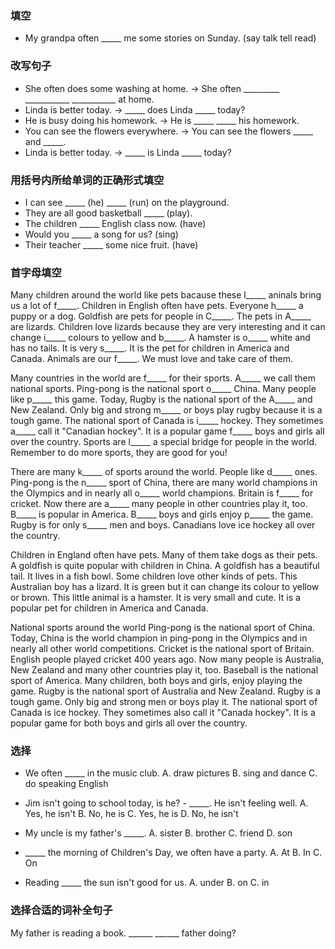 ### 填空
+ My grandpa often _____ me some stories on Sunday. (say talk tell read)

### 改写句子
+ She often does some washing at home. -> She often _________ ___________ ___________ at home.
+ Linda is better today. -> _____ does Linda _____ today?
+ He is busy doing his homework. -> He is _____ _____ his homework.
+ You can see the flowers everywhere. -> You can see the flowers _____ and _____.
+ Linda is better today. -> _____ is Linda _____ today?

### 用括号内所给单词的正确形式填空
+ I can see _____ (he) _____ (run) on the playground.
+ They are all good basketball _____ (play).
+ The children _____ English class now. (have)
+ Would you _____ a song for us? (sing)
+ Their teacher _____ some nice fruit. (have)

### 首字母填空
Many children around the world like pets bacause these l_____ aninals bring us a lot of f_____. Children in English often have pets. Everyone h_____ a puppy or a dog. Goldfish are pets for people in C_____. The pets in A_____ are lizards. Children love lizards because they are very interesting and it can change i_____ colours to yellow and b_____. A hamster is o_____ white and has no tails. It is very s_____. It is the pet for children in America and Canada. Animals are our f_____. We must love and take care of them.

Many countries in the world are f_____ for their sports. A_____ we call them national sports. Ping-pong is the national sport o_____ China. Many people like p_____ this game. Today, Rugby is the national sport of the A_____ and New Zealand. Only big and strong m_____ or boys play rugby because it is a tough game. The national sport of Canada is i_____ hockey. They sometimes a_____ call it "Canadian hockey". It is a popular game f_____ boys and girls all over the country. Sports are l_____ a special bridge for people in the world. Remember to do more sports, they are good for you!

There are many k_____ of sports around the world. People like d_____ ones. Ping-pong is the n_____ sport of China, there are many world champions in the Olympics and in nearly all o_____ world champions. Britain is f_____ for cricket. Now there are a_____ many people in other countries play it, too. B_____ is popular in America. B_____ boys and girls enjoy p_____ the game. Rugby is for only s_____ men and boys. Canadians love ice hockey all over the country.

Children in England often have pets. Many of them take dogs as their pets.
A goldfish is quite popular with children in China. A goldfish has a beautiful tail. It lives in a fish bowl.
Some children love other kinds of pets. This Australian boy has a lizard. It is green but it can change its colour to yellow or brown.
This little animal is a hamster. It is very small and cute. It is a popular pet for children in America and Canada.

National sports around the world
Ping-pong is the national sport of China. Today, China is the world champion in ping-pong in the Olympics and in nearly all other world competitions.
Cricket is the national sport of Britain. English people played cricket 400 years ago. Now many people is Australia, New Zealand and many other countries play it, too.
Baseball is the national sport of America. Many children, both boys and girls, enjoy playing the game.
Rugby is the national sport of Australia and New Zealand. Rugby is a tough game. Only big and strong men or boys play it.
The national sport of Canada is ice hockey. They sometimes also call it "Canada hockey". It is a popular game for both boys and girls all over the country.



### 选择
+ We often _____ in the music club.
    A. draw pictures     B. sing and dance     C. do speaking English

+ Jim isn't going to school today, is he? - _____. He isn't feeling well.
    A. Yes, he isn't     B. No, he is          C. Yes, he is         D. No, he isn't

+ My uncle is my father's _____.
    A. sister            B. brother            C. friend             D. son

+ _____ the morning of Children's Day, we often have a party.
    A. At       B. In         C. On

+ Reading _____ the sun isn't good for us.
    A. under    B. on         C. in



### 选择合适的词补全句子
My father is reading a book.
______ ______ father doing?

